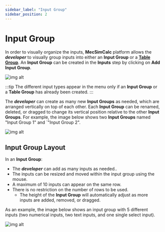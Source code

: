 ```yaml
---
sidebar_label: "Input Group"
sidebar_position: 2
---
```


# Input Group

In order to visually organize the inputs, **MecSimCalc** platform allows the _**developer**_ to visually group inputs into either an **Input Group** or a [**Table Group**](table-group). An **Input Group** can be created in the **Inputs** step by clicking on **Add Input Group**.

<div style={{textAlign: 'center'}}>

![img alt](/docs/inputs/add_input_group.png)

</div>

:::tip
The different input types appear in the menu only if an **Input Group** or a **Table Group** has already been created.
:::

The _**developer**_ can create as many new **Input Groups** as needed, which are arranged vertically on top of each other. Each **Input Group** can be renamed, deleted, or dragged to change its vertical position relative to the other **Input Groups**. For example, the image below shows two **Input Groups** named "Input Group 1" and `"Input Group 2".

<div style={{textAlign: 'center'}}>

![img alt](/docs/inputs/input_group_actions.png)

</div>

## Input Group Layout

In an **Input Group**:

- The _**developer**_ can add as many inputs as needed..
- The inputs can be resized and moved within the input group using the mouse.
- A maximum of 10 inputs can appear on the same row.
- There is no restriction on the number of rows to be used.
  - The height of the **Input Group** will automatically adjust as more inputs are added, removed, or dragged.

As an example, the image below shows an input group with 5 different inputs (two numerical inputs, two text inputs, and one single select input).

<div style={{textAlign: 'center'}}>

![img alt](/docs/inputs/input_group.png)

</div>
